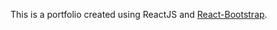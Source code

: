 This is a portfolio created using ReactJS and <a href="https://react-bootstrap.github.io/">React-Bootstrap</a>.